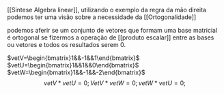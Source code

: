 [[Sintese Algebra linear]], utilizando o exemplo da regra da mão direita podemos ter uma visão sobre a necessidade da [[Ortogonalidade]]

podemos aferir se um conjunto de vetores que formam uma base matricial é ortogonal se fizermos a operação de [[produto escalar]] entre as bases ou vetores e todos os resultados serem 0.

$vetV=\begin{bmatrix}1&&-1&&1\end{bmatrix}$
$vetU=\begin{bmatrix}1&&1&&0\end{bmatrix}$
$vetW=\begin{bmatrix}1&&-1&&-2\end{bmatrix}$
$$
vetV*vetU=0;
VetV*vetW=0;
vetW*vetU=0;
$$